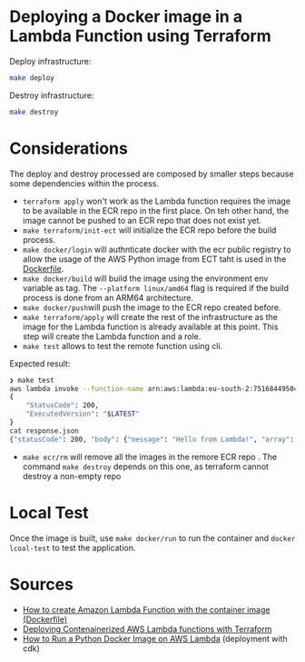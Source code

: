 # Deploying a Docker image in a Lambda Function using Terraform

Deploy infrastructure:
```sh
make deploy
```

Destroy infrastructure:
```sh
make destroy
```

# Considerations

The deploy and destroy processed are composed by smaller steps because some dependencies within the process.

- ```terraform apply``` won't work as the Lambda function requires the image to be available in the ECR repo in the first place. On teh other hand, the image cannot be pushed to an ECR repo that does not exist yet.
- ```make terraform/init-ect``` will initialize the ECR repo before the build process.
- ```make docker/login``` will authnticate docker with the ecr public registry to allow the usage of the AWS Python image from ECT taht is used in the [Dockerfile](/image/Dockerfile).
- ```make docker/build``` will build the image using the environment env variable as tag. The ```--platform linux/amd64``` flag is required if the build process is done from an ARM64 architecture.
- ```make docker/push```will push the image to the ECR repo created before.
- ```make terraform/apply``` will create the rest of the infrastructure as the image for the Lambda function is already available at this point. This step will create the Lambda function and a role.
- ```make test``` allows to test the remote function using cli.

Expected result:
```sh
❯ make test
aws lambda invoke --function-name arn:aws:lambda:eu-south-2:751684495047:function:docker_lambda_function-dev --payload '{}' response.json --profile chorche --region eu-south-2 --no-cli-pager
{
    "StatusCode": 200,
    "ExecutedVersion": "$LATEST"
}
cat response.json
{"statusCode": 200, "body": {"message": "Hello from Lambda!", "array": [[3, 5, 9], [3, 9, 7], [6, 5, 5]]}}
```
- ```make ecr/rm``` will remove all the images in the remore ECR repo . The command ```make destroy``` depends on this one, as terraform cannot destroy a non-empty repo

# Local Test
Once the image is built, use ```make docker/run``` to run the container and ```docker lcoal-test``` to test the application.

# Sources

- [How to create Amazon Lambda Function with the container image (Dockerfile)](https://medium.com/@dogukannulu/how-to-create-amazon-lambda-function-with-the-container-image-dockerfile-6ab7927f5b99)
- [Deploying Contenainerized AWS Lambda functions with Terraform](https://medium.com/akava/deploying-containerized-aws-lambda-functions-with-terraform-7147b9815599)
- [How to Run a Python Docker Image on AWS Lambda](https://www.youtube.com/watch?v=wbsbXfkv47A) (deployment with cdk)
